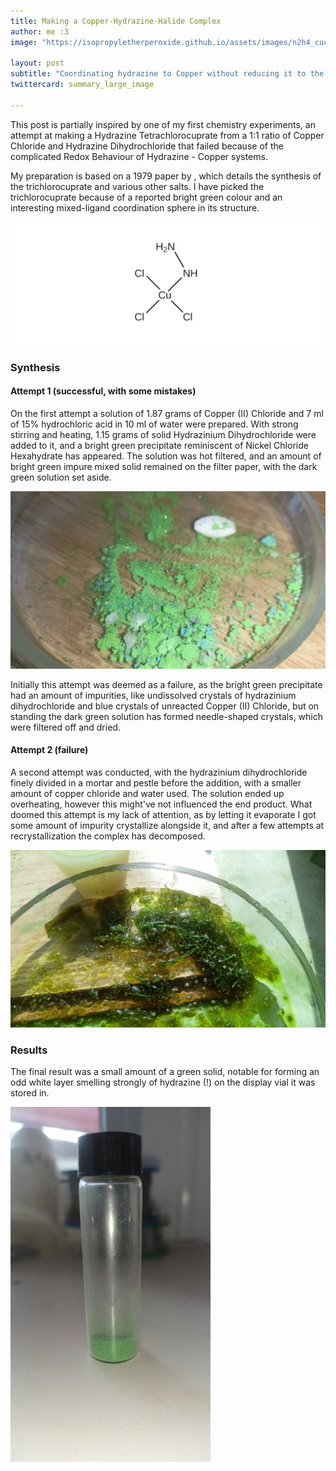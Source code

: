 ```yaml
---
title: Making a Copper-Hydrazine-Halide Complex  
author: me :3
image: "https://isopropyletherperoxide.github.io/assets/images/n2h4_cucl3_recryst.jpg" 

layout: post
subtitle: "Coordinating hydrazine to Copper without reducing it to the metal"
twittercard: summary_large_image

--- 
```


This post is partially inspired by one of my first chemistry experiments, an attempt at making a Hydrazine Tetrachlorocuprate from a 1:1 ratio of Copper Chloride and Hydrazine Dihydrochloride that failed because of the complicated Redox Behaviour of Hydrazine - Copper systems.

My preparation is based on a 1979 paper by , which details the synthesis of the trichlorocuprate and various other salts. I have picked the trichlorocuprate because of a reported bright green colour and an interesting mixed-ligand coordination sphere in its structure.  

<img src="/assets/images/hydrazinium_chlorocuprate.png" width="600" alt="picture with structure of hydrazinium trichlorocuprate" title="Structure of the Complex"><br>

### Synthesis 
#### Attempt 1 (successful, with some mistakes)
On the first attempt a solution of 1.87 grams of Copper (II) Chloride and 7 ml of 15% hydrochloric acid in 10 ml of water were prepared. With strong stirring and heating, 1.15 grams of solid Hydrazinium Dihydrochloride were added to it, and a bright green precipitate reminiscent of Nickel Chloride Hexahydrate has appeared. The solution was hot filtered, and an amount of bright green impure mixed solid remained on the filter paper, with the dark green solution set aside. 

<img src="/assets/images/copper_hydrazine_impure.jpg" width="600" alt="picture with structure of hydrazinium trichlorocuprate" title="Structure of the Complex"><br>

Initially this attempt was deemed as a failure, as the bright green precipitate had an amount of impurities, like undissolved crystals of hydrazinium dihydrochloride and blue crystals of unreacted Copper (II) Chloride, but on standing the dark green solution has formed needle-shaped crystals, which were filtered off and dried. 

#### Attempt 2 (failure)
A second attempt was conducted, with the hydrazinium dihydrochloride finely divided in a mortar and pestle before the addition, with a smaller amount of copper chloride and water used. The solution ended up overheating, however this might've not influenced the end product. What doomed this attempt is my lack of attention, as by letting it evaporate I got some amount of impurity crystallize alongside it, and after a few attempts at recrystallization the complex has decomposed. 

<img src="/assets/images/n2h4_cucl3_recryst.jpg" width="600" alt="picture with structure of hydrazinium trichlorocuprate" title="Structure of the Complex"><br>

### Results 
The final result was a small amount of a green solid, notable for forming an odd white layer smelling strongly of hydrazine (!) on the display vial it was stored in.

<img src="/assets/images/n2h4_cucl3_vial.jpg" width="320" alt="picture with structure of hydrazinium trichlorocuprate" title="Structure of the Complex"><br>
